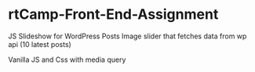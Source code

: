 # rtCamp-Front-End-Assignment

JS Slideshow for WordPress Posts
Image slider that fetches data from wp api (10 latest posts)

Vanilla JS and Css with media query 
